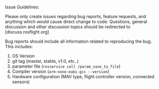 Issue Guidelines:

Please only create issues regarding bug reports, feature requests, and anything which would cause direct change to code.  Questions, general discussion and other discussion topics should be redirected to [discuss.rosflight.org]

Bug reports should include all information related to reproducing the bug. This includes:

1. OS Version
2. git tag (master, stable, v1.0, etc..)
3. parameter file (`rosservice call /param_save_to_file`)
4. Compiler version (`arm-none-eabi-gcc --version`)
5. Hardware configuration (MAV type, flight controller version, connected sensors)
